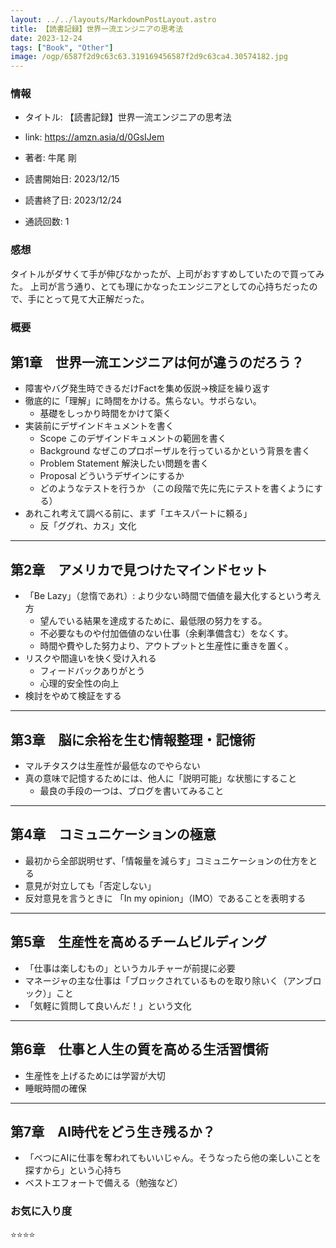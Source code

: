 ```yaml
---
layout: ../../layouts/MarkdownPostLayout.astro
title: 【読書記録】世界一流エンジニアの思考法
date: 2023-12-24
tags: ["Book", "Other"]
image: /ogp/6587f2d9c63c63.319169456587f2d9c63ca4.30574182.jpg
---
```


### 情報
- タイトル: 【読書記録】世界一流エンジニアの思考法
- link: https://amzn.asia/d/0GsIJem
- 著者: 牛尾 剛

- 読書開始日: 2023/12/15
- 読書終了日: 2023/12/24
- 通読回数: 1

### 感想
タイトルがダサくて手が伸びなかったが、上司がおすすめしていたので買ってみた。
上司が言う通り、とても理にかなったエンジニアとしての心持ちだったので、手にとって見て大正解だった。

### 概要
## 第1章　世界一流エンジニアは何が違うのだろう？
- 障害やバグ発生時できるだけFactを集め仮説->検証を繰り返す
- 徹底的に「理解」に時間をかける。焦らない。サボらない。
    - 基礎をしっかり時間をかけて築く
- 実装前にデザインドキュメントを書く
    - Scope このデザインドキュメントの範囲を書く
    - Background なぜこのプロポーザルを行っているかという背景を書く
    - Problem Statement 解決したい問題を書く
    - Proposal どういうデザインにするか
    - どのようなテストを行うか （この段階で先に先にテストを書くようにする）
- あれこれ考えて調べる前に、まず「エキスパートに頼る」
    - 反「ググれ、カス」文化

--- 
## 第2章　アメリカで見つけたマインドセット
- 「Be Lazy」（怠惰であれ）: より少ない時間で価値を最大化するという考え方
    - 望んでいる結果を達成するために、最低限の努力をする。
    - 不必要なものや付加価値のない仕事（余剰準備含む）をなくす。
    - 時間や費やした努力より、アウトプットと生産性に重きを置く。
- リスクや間違いを快く受け入れる
    - フィードバックありがとう
    - 心理的安全性の向上
- 検討をやめて検証をする

---
##  第3章　脳に余裕を生む情報整理・記憶術
- マルチタスクは生産性が最低なのでやらない
- 真の意味で記憶するためには、他人に「説明可能」な状態にすること
    - 最良の手段の一つは、ブログを書いてみること

---
## 第4章　コミュニケーションの極意
- 最初から全部説明せず、「情報量を減らす」コミュニケーションの仕方をとる
- 意見が対立しても「否定しない」
- 反対意見を言うときに 「In my opinion」（IMO）であることを表明する

---
## 第5章　生産性を高めるチームビルディング
- 「仕事は楽しむもの」というカルチャーが前提に必要
- マネージャの主な仕事は「ブロックされているものを取り除いく（アンブロック）」こと
- 「気軽に質問して良いんだ！」という文化

---
## 第6章　仕事と人生の質を高める生活習慣術
- 生産性を上げるためには学習が大切
- 睡眠時間の確保

---
## 第7章　AI時代をどう生き残るか？
- 「べつにAIに仕事を奪われてもいいじゃん。そうなったら他の楽しいことを探すから」という心持ち
- ベストエフォートで備える（勉強など）

### お気に入り度
⭐️⭐️⭐️⭐️